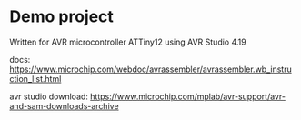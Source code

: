# Demo project

Written for AVR microcontroller ATTiny12 using AVR Studio 4.19


docs: https://www.microchip.com/webdoc/avrassembler/avrassembler.wb_instruction_list.html

avr studio download: https://www.microchip.com/mplab/avr-support/avr-and-sam-downloads-archive
